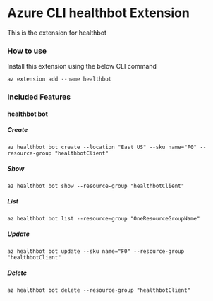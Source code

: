 # Azure CLI healthbot Extension #
This is the extension for healthbot

### How to use ###
Install this extension using the below CLI command
```
az extension add --name healthbot
```

### Included Features ###
#### healthbot bot ####
##### Create #####
```
az healthbot bot create --location "East US" --sku name="F0" --resource-group "healthbotClient"
```
##### Show #####
```
az healthbot bot show --resource-group "healthbotClient"
```
##### List #####
```
az healthbot bot list --resource-group "OneResourceGroupName"
```
##### Update #####
```
az healthbot bot update --sku name="F0" --resource-group "healthbotClient"
```
##### Delete #####
```
az healthbot bot delete --resource-group "healthbotClient"
```
